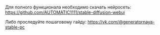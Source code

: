 Для полного функционала необходимо скачать нейросеть: https://github.com/AUTOMATIC1111/stable-diffusion-webui

Либо проследуйте пошаговому гайду: https://vk.com/@generatornaya-stable-pc
